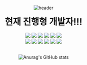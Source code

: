 <div align="center">
  
![header](https://capsule-render.vercel.app/api?type=waving&text=GreenTea!&color=auto&fontColor=#00308F)
  
  </div>
  <div align="center">
     <h1 style="margin:auto; text-align:center; text-color:blue;">현재 진행형 개발자!!!</h1>
  </div>
  <br>
  
<div align="center">
            
<img src="https://img.shields.io/badge/JAVA-007396?style=for-the-badge&logo=java&logoColor=white">                                                                   
<img src="https://img.shields.io/badge/MySQL-4479A1?style=for-the-badge&logo=MySQL&logoColor=white">
 <img src="https://img.shields.io/badge/github-181717?style=for-the-badge&logo=github&logoColor=white">
<img src="https://img.shields.io/badge/docker-2496ED?style=for-the-badge&logo=docker&logoColor=white">
 <img src="https://img.shields.io/badge/spring-6DB33F?style=for-the-badge&logo=spring&logoColor=black">
<img src="https://img.shields.io/badge/springboot-6DB33F?style=for-the-badge&logo=springboot&logoColor=black"></br>
<img src="https://img.shields.io/badge/springsecurity-6DB33F?style=for-the-badge&logo=springsecurity&logoColor=black">
  <img src="https://img.shields.io/badge/html5-E34F26?style=for-the-badge&logo=html5&logoColor=white">
  <img src="https://img.shields.io/badge/css3-1572B6?style=for-the-badge&logo=css3&logoColor=white">
  <img src="https://img.shields.io/badge/linux-FCC624?style=for-the-badge&logo=linux&logoColor=black">
  <img src="https://img.shields.io/badge/javascript-F7DF1E?style=for-the-badge&logo=javascript&logoColor=black">
  <img src="https://img.shields.io/badge/redis-DC382D?style=for-the-badge&logo=redis&logoColor=black">
                                                                                                   
<div>
  
  <br>
  
![Anurag's GitHub stats](https://github-readme-stats.vercel.app/api?username=greenTea9227&theme=dark&show_icons=true)
